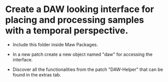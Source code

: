 # Create a DAW looking interface for placing and processing samples with a temporal perspective.

 - Include this folder inside Maw Packages.

 - In a new patch create a new object named "daw" for accessing the interface.

 - Discover all the functionalities from the patch "DAW-Helper" that can be found in the extras tab.
